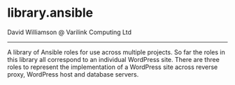 # library.ansible

David Williamson @ Varilink Computing Ltd

------

A library of Ansible roles for use across multiple projects. So far the roles in this library all correspond to an individual WordPress site. There are three roles to represent the implementation of a WordPress site across reverse proxy, WordPress host and database servers.
